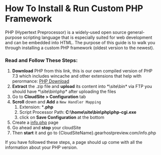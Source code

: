 # How To Install & Run Custom PHP Framework
PHP (Hypertext Preprocessor) is a widely-used open source general-purpose scripting language that is especially suited for web development and can be embedded into HTML. The purpose of this guide is to walk you through installing a custom PHP framework (oldest version to the newest).

### Read and Follow These Steps:
1. **Download** PHP from this link, this is our own compiled version of PHP 7.3 which includes wincache and other extensions that help with perormance: [PHP Download](https://github.com/GearHost/Docs/raw/master/docs/php.zip) 
2. **Extract** the .zip file and **upload** its content into *\site\bin\* via FTP you should have *\site\bin\php\* after uploading the files
6. Go to **CloudSite > Configuration** tab
7. **Scroll** down and **Add** a `New Handler Mapping`
	1. Extension: ***.php**
	2. Script Processor Path: **C:\home\site\bin\php\php-cgi.exe**
	3. click on **Save Configuration** at the bottom
8. Create a [info.php](https://www.gearhost.com/documentation/create-php-info-page) page
9. Go ahead and **stop** your cloudSite
10. Then **start** it and go to {CloudSiteName}.gearhostpreview.com/info.php

If you have followed these steps, a page should up come with all the information about your PHP version.